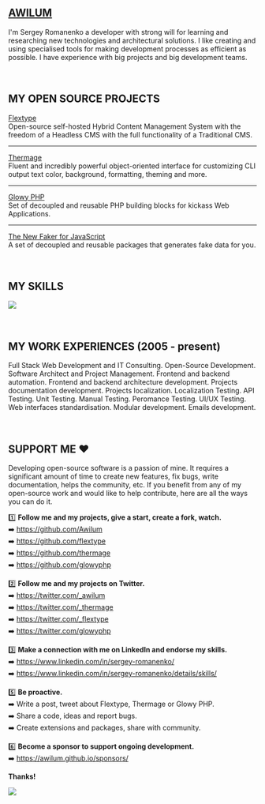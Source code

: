 <h2>
<a href="https://awilum.github.io">AWILUM</a>
</h2>

I'm Sergey Romanenko a developer with strong will for learning and researching new technologies and architectural solutions. I like creating and using specialised tools for making development processes as efficient as possible. I have experience with big projects and big development teams.
<br><br><br>

## MY OPEN SOURCE PROJECTS

[Flextype](https://github.com/flextype)  
Open-source self-hosted Hybrid Content Management System with the freedom of a Headless CMS with the full functionality of a Traditional CMS.<hr>

[Thermage](https://github.com/thermage)  
Fluent and incredibly powerful object-oriented interface for customizing CLI output text color, background, formatting, theming and more.<hr>

[Glowy PHP](https://github.com/glowyphp)  
Set of decoupled and reusable PHP building blocks for kickass Web Applications.<hr>

[The New Faker for JavaScript](https://github.com/faker-javascript)  
A set of decoupled and reusable packages that generates fake data for you.
<br><br><br>

## MY SKILLS 
<img src="https://cr-skills-chart-widget.azurewebsites.net/api/api?username=Awilum&padding=10&skills=javascript,php,typescript,html,less,css,scss,shell">
<br><br><br>

## MY WORK EXPERIENCES (2005 - present)
Full Stack Web Development and IT Consulting.
Open-Source Development.
Software Architect and Project Management.
Frontend and backend automation.
Frontend and backend architecture development.
Projects documentation development.
Projects localization.
Localization Testing.
API Testing.
Unit Testing.
Manual Testing.
Peromance Testing.
UI/UX Testing.
Web interfaces standardisation.
Modular development.
Emails development.
<br><br><br>

## SUPPORT ME ❤

Developing open-source software is a passion of mine. It requires a significant amount of time to create new features, fix bugs, write documentation, helps the community, etc. If you benefit from any of my open-source work and would like to help contribute, here are all the ways you can do it.  


1️⃣  **Follow me and my projects, give a start, create a fork, watch.**  
➡️  https://github.com/Awilum  
➡️  https://github.com/flextype  
➡️  https://github.com/thermage  
➡️  https://github.com/glowyphp 
 
2️⃣  **Follow me and my projects on Twitter.**  
➡️  https://twitter.com/_awilum  
➡️  https://twitter.com/_thermage  
➡️  https://twitter.com/_flextype  
➡️  https://twitter.com/glowyphp  
 
3️⃣  **Make a connection with me on LinkedIn and endorse my skills.**  
➡️  https://www.linkedin.com/in/sergey-romanenko/  
➡️  https://www.linkedin.com/in/sergey-romanenko/details/skills/  

5️⃣  **Be proactive.**  
➡️  Write a post, tweet about Flextype, Thermage or Glowy PHP.  
➡️  Share a code, ideas and report bugs.  
➡️  Create extensions and packages, share with community.  
   
6️⃣  **Become a sponsor to support ongoing development.**  
➡️  https://awilum.github.io/sponsors/   
 
**Thanks!**  

![](https://hit.yhype.me/github/profile?user_id=477114)

